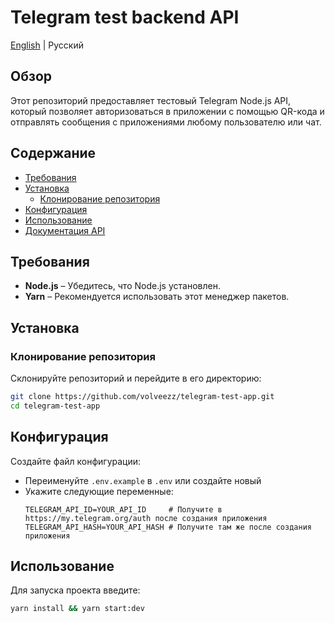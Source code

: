 # Telegram test backend API

[English](https://github.com/volveezz/telegram-test-app/blob/master/README.md) | Русский

## Обзор

Этот репозиторий предоставляет тестовый Telegram Node.js API, который позволяет авторизоваться в приложении с помощью QR-кода и отправлять сообщения с приложениями любому пользователю или чат.

## Содержание

-  [Требования](#требования)
-  [Установка](#установка)
   -  [Клонирование репозитория](#клонирование-репозитория)
-  [Конфигурация](#конфигурация)
-  [Использование](#использование)
-  [Документация API](#документация-api)

## Требования

-  **Node.js** – Убедитесь, что Node.js установлен.
-  **Yarn** – Рекомендуется использовать этот менеджер пакетов.

## Установка

### Клонирование репозитория

Склонируйте репозиторий и перейдите в его директорию:

```bash
git clone https://github.com/volveezz/telegram-test-app.git
cd telegram-test-app
```

## Конфигурация

Создайте файл конфигурации:

-  Переименуйте `.env.example` в `.env` или создайте новый
-  Укажите следующие переменные:
   ```
   TELEGRAM_API_ID=YOUR_API_ID     # Получите в https://my.telegram.org/auth после создания приложения
   TELEGRAM_API_HASH=YOUR_API_HASH # Получите там же после создания приложения
   ```

## Использование

Для запуска проекта введите:

```bash
yarn install && yarn start:dev
```
